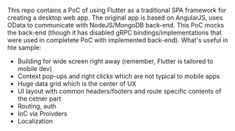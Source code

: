 This repo contains a PoC of using Flutter as a traditional SPA framework for creating a desktop web app. The original app is based on AngularJS, uses OData to communicate with NodeJS/MongoDB back-end. This PoC mocks the back-end (though it has disabled gRPC bindings/implementations that were used in completete PoC with implemented back-end).
What's useful in hte sample:
- Building for wide screen right away (remember, Flutter is tailored to mobile dev)
- Context pop-ups and right clicks which are not typical to mobile apps
- Huge data grid which is the center of UX
- UI layout with common headers/footers and route specific contents of the cetner part
- Routing, auth
- IoC via Proivders
- Localization
